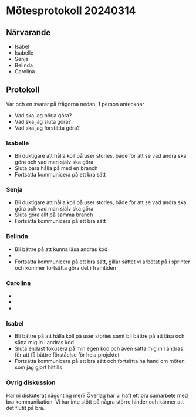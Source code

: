 # Mötesprotokoll 20240314

## Närvarande
* Isabel
* Isabelle
* Senja
* Belinda
* Carolina

## Protokoll
Var och en svarar på frågorna nedan, 1 person antecknar
* Vad ska jag börja göra?
* Vad ska jag sluta göra?
* Vad ska jag forstätta göra? 

### Isabelle
* Bli duktigare att hålla koll på user stories, både för att se vad andra ska göra och vad man själv ska göra
* Sluta bara hålla på med en branch
* Fortsätta kommunicera på ett bra sätt 

### Senja
* Bli duktigare att hålla koll på user stories, både för att se vad andra ska göra och vad man själv ska göra
* Sluta göra allt på samma branch
* Fortsätta kommunicera på ett bra sätt 

### Belinda
* Bli bättre på att kunna läsa andras kod 
*
* Fortsätta kommunicera på ett bra sätt, gillar sättet vi arbetat på i sprinter och kommer fortsätta göra det i framtiden 

### Carolina
*
*
*

### Isabel
* Bli bättre på att hålla koll på user stories samt bli bättre på att läsa och sätta mig in i andras kod 
* Sluta endast fokusera på min egen kod och även sätta mig in i andras för att få bättre förståelse för hela projektet
* Fortsätta kommunicera på ett bra sätt och fortsätta ha hand om möten som jag gjort hittills 

### Övrig diskussion
Har ni diskuterat någonting mer?
Överlag har vi haft ett bra samarbete med bra kommunikation. Vi har inte stött på några större hinder och känner att det flutit på bra. 
